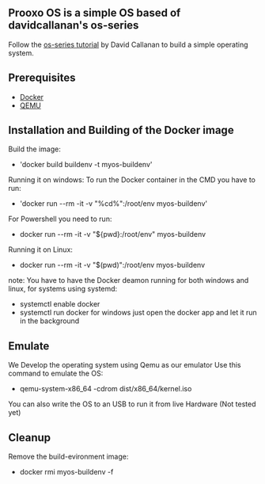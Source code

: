 ## Prooxo OS is a simple OS based of davidcallanan's os-series
Follow the [os-series tutorial](https://github.com/davidcallanan/os-series) by David Callanan to build a simple operating system.

## Prerequisites
- [Docker](https://www.docker.com/get-started)
- [QEMU](https://www.qemu.org/)

## Installation and Building of the Docker image
Build the image:
 - 'docker build buildenv -t myos-buildenv'

Running it on windows:
To run the Docker container in the CMD you have to run: 
 - 'docker run --rm -it -v "%cd%":/root/env myos-buildenv'
 
For Powershell you need to run:
 - docker run --rm -it -v "${pwd}:/root/env" myos-buildenv

Running it on Linux:
 - docker run --rm -it -v "$(pwd)":/root/env myos-buildenv

note: You have to have the Docker deamon running for both windows and linux,
for systems using systemd:
- systemctl enable docker
- systemctl run docker
for windows just open the docker app and let it run in the background
## Emulate
We Develop the operating system using Qemu as our emulator
Use this command to emulate the OS:   
 - qemu-system-x86_64 -cdrom dist/x86_64/kernel.iso
 
You can also write the OS to an USB to run it from live Hardware (Not tested yet)

## Cleanup

Remove the build-evironment image:
 - docker rmi myos-buildenv -f
